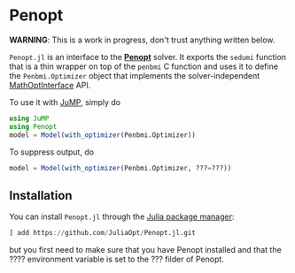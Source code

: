 # Penopt

**WARNING**: This is a work in progress, don't trust anything written below.

`Penopt.jl` is an interface to the **[Penopt](http://www.penopt.com/)**
solver. It exports the `sedumi` function that is a thin wrapper on top of the
`penbmi` C function and uses it to define the `Penbmi.Optimizer` object
that implements the solver-independent
[MathOptInterface](https://github.com/JuliaOpt/MathOptInterface.jl) API.

To use it with [JuMP](https://github.com/JuliaOpt/JuMP.jl), simply do
```julia
using JuMP
using Penopt
model = Model(with_optimizer(Penbmi.Optimizer))
```
To suppress output, do
```julia
model = Model(with_optimizer(Penbmi.Optimizer, ???=???))
```

## Installation

You can install `Penopt.jl` through the
[Julia package manager](https://docs.julialang.org/en/v1/stdlib/Pkg/index.html):
```julia
] add https://github.com/JuliaOpt/Penopt.jl.git
```
but you first need to make sure that you have Penopt installed and that the
???? environment variable is set to the ??? filder of Penopt.
